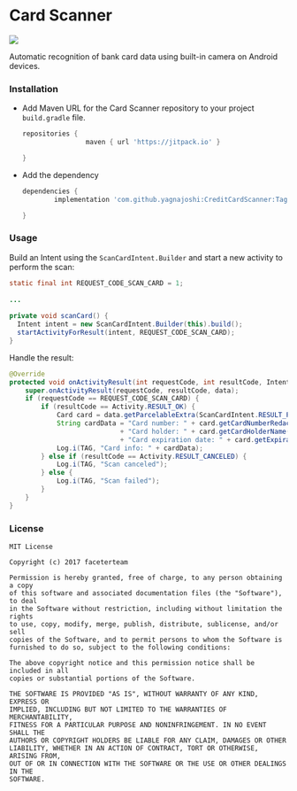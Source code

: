 # Card Scanner
[![](https://jitpack.io/v/yagnajoshi/CreditCardScanner.svg)](https://jitpack.io/#yagnajoshi/CreditCardScanner)


Automatic recognition of bank card data using built-in camera on Android devices.


### Installation

* Add Maven URL for the Card Scanner repository to your project `build.gradle` file.

    ```gradle
    repositories {
         			maven { url 'https://jitpack.io' }

    }
    ```


* Add the dependency

    ```gradle
    dependencies {
	        implementation 'com.github.yagnajoshi:CreditCardScanner:Tag'

    }
    ```

### Usage

Build an Intent using the `ScanCardIntent.Builder` and start a new activity to perform the scan:


```java
static final int REQUEST_CODE_SCAN_CARD = 1;
 
...
     
private void scanCard() {
  Intent intent = new ScanCardIntent.Builder(this).build();
  startActivityForResult(intent, REQUEST_CODE_SCAN_CARD);
}
```

Handle the result:

```java
@Override
protected void onActivityResult(int requestCode, int resultCode, Intent data) {
    super.onActivityResult(requestCode, resultCode, data);
    if (requestCode == REQUEST_CODE_SCAN_CARD) {
        if (resultCode == Activity.RESULT_OK) {
            Card card = data.getParcelableExtra(ScanCardIntent.RESULT_PAYCARDS_CARD);
            String cardData = "Card number: " + card.getCardNumberRedacted() + "\n"
                            + "Card holder: " + card.getCardHolderName() + "\n"
                            + "Card expiration date: " + card.getExpirationDate();
            Log.i(TAG, "Card info: " + cardData);
        } else if (resultCode == Activity.RESULT_CANCELED) {
            Log.i(TAG, "Scan canceled");
        } else {
            Log.i(TAG, "Scan failed");
        }
    }
}
```

### License

```
MIT License

Copyright (c) 2017 faceterteam

Permission is hereby granted, free of charge, to any person obtaining a copy
of this software and associated documentation files (the "Software"), to deal
in the Software without restriction, including without limitation the rights
to use, copy, modify, merge, publish, distribute, sublicense, and/or sell
copies of the Software, and to permit persons to whom the Software is
furnished to do so, subject to the following conditions:
 
The above copyright notice and this permission notice shall be included in all
copies or substantial portions of the Software.
 
THE SOFTWARE IS PROVIDED "AS IS", WITHOUT WARRANTY OF ANY KIND, EXPRESS OR
IMPLIED, INCLUDING BUT NOT LIMITED TO THE WARRANTIES OF MERCHANTABILITY,
FITNESS FOR A PARTICULAR PURPOSE AND NONINFRINGEMENT. IN NO EVENT SHALL THE
AUTHORS OR COPYRIGHT HOLDERS BE LIABLE FOR ANY CLAIM, DAMAGES OR OTHER
LIABILITY, WHETHER IN AN ACTION OF CONTRACT, TORT OR OTHERWISE, ARISING FROM,
OUT OF OR IN CONNECTION WITH THE SOFTWARE OR THE USE OR OTHER DEALINGS IN THE
SOFTWARE.
```

